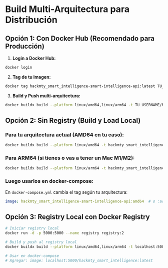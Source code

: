 # Build Multi-Arquitectura para Distribución

## Opción 1: Con Docker Hub (Recomendado para Producción)

1. **Login a Docker Hub:**
```bash
docker login
```

2. **Tag de tu imagen:**
```bash
docker tag hackmty_smart_intelligence-smart-intelligence-api:latest TU_USERNAME/hackmty_smart_intelligence:latest
```

3. **Build y Push multi-arquitectura:**
```bash
docker buildx build --platform linux/amd64,linux/arm64 -t TU_USERNAME/hackmty_smart_intelligence:latest --push .
```

## Opción 2: Sin Registry (Build y Load Local)

### Para tu arquitectura actual (AMD64 en tu caso):
```bash
docker buildx build --platform linux/amd64 -t hackmty_smart_intelligence-smart-intelligence-api:amd64 --load .
```

### Para ARM64 (si tienes o vas a tener un Mac M1/M2):
```bash
docker buildx build --platform linux/arm64 -t hackmty_smart_intelligence-smart-intelligence-api:arm64 --load .
```

### Luego usarlos en docker-compose:
En `docker-compose.yml` cambia el tag según tu arquitectura:
```yaml
image: hackmty_smart_intelligence-smart-intelligence-api:amd64  # o :arm64
```

## Opción 3: Registry Local con Docker Registry

```bash
# Iniciar registry local
docker run -d -p 5000:5000 --name registry registry:2

# Build y push al registry local
docker buildx build --platform linux/amd64,linux/arm64 -t localhost:5000/hackmty_smart_intelligence:latest --push .

# Usar en docker-compose
# Agregar: image: localhost:5000/hackmty_smart_intelligence:latest
```

